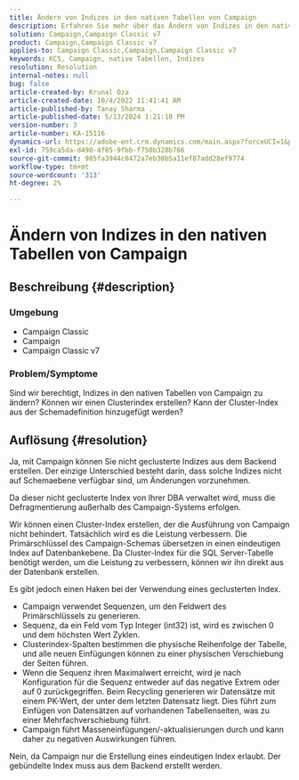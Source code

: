 ```yaml
---
title: Ändern von Indizes in den nativen Tabellen von Campaign
description: Erfahren Sie mehr über das Ändern von Indizes in den nativen Tabellen von Campaign und das Erstellen eines Clusterindex.
solution: Campaign,Campaign Classic v7
product: Campaign,Campaign Classic v7
applies-to: Campaign Classic,Campaign,Campaign Classic v7
keywords: KCS, Campaign, native Tabellen, Indizes
resolution: Resolution
internal-notes: null
bug: false
article-created-by: Krunal Oza
article-created-date: 10/4/2022 11:41:41 AM
article-published-by: Tanay Sharma .
article-published-date: 5/13/2024 1:21:10 PM
version-number: 3
article-number: KA-15116
dynamics-url: https://adobe-ent.crm.dynamics.com/main.aspx?forceUCI=1&pagetype=entityrecord&etn=knowledgearticle&id=daa95983-d943-ed11-bba2-002248086735
exl-id: 759ca5da-d490-4f85-9fbb-f750b328b766
source-git-commit: 985fa3944c0472a7eb30b5a11ef87add28ef9774
workflow-type: tm+mt
source-wordcount: '313'
ht-degree: 2%

---
```


# Ändern von Indizes in den nativen Tabellen von Campaign

## Beschreibung {#description}


### Umgebung

- Campaign Classic
- Campaign
- Campaign Classic v7


### Problem/Symptome

Sind wir berechtigt, Indizes in den nativen Tabellen von Campaign zu ändern?
Können wir einen Clusterindex erstellen?
Kann der Cluster-Index aus der Schemadefinition hinzugefügt werden?


## Auflösung {#resolution}


Ja, mit Campaign können Sie nicht geclusterte Indizes aus dem Backend erstellen. Der einzige Unterschied besteht darin, dass solche Indizes nicht auf Schemaebene verfügbar sind, um Änderungen vorzunehmen. 

Da dieser nicht geclusterte Index von Ihrer DBA verwaltet wird, muss die Defragmentierung außerhalb des Campaign-Systems erfolgen.


Wir können einen Cluster-Index erstellen, der die Ausführung von Campaign nicht behindert. Tatsächlich wird es die Leistung verbessern. Die Primärschlüssel des Campaign-Schemas übersetzen in einen eindeutigen Index auf Datenbankebene. Da Cluster-Index für die SQL Server-Tabelle benötigt werden, um die Leistung zu verbessern, können wir ihn direkt aus der Datenbank erstellen.

Es gibt jedoch einen Haken bei der Verwendung eines geclusterten Index.

- Campaign verwendet Sequenzen, um den Feldwert des Primärschlüssels zu generieren.
- Sequenz, da ein Feld vom Typ Integer (int32) ist, wird es zwischen 0 und dem höchsten Wert Zyklen.
- Clusterindex-Spalten bestimmen die physische Reihenfolge der Tabelle, und alle neuen Einfügungen können zu einer physischen Verschiebung der Seiten führen.
- Wenn die Sequenz ihren Maximalwert erreicht, wird je nach Konfiguration für die Sequenz entweder auf das negative Extrem oder auf 0 zurückgegriffen. Beim Recycling generieren wir Datensätze mit einem PK-Wert, der unter dem letzten Datensatz liegt. Dies führt zum Einfügen von Datensätzen auf vorhandenen Tabellenseiten, was zu einer Mehrfachverschiebung führt.
- Campaign führt Masseneinfügungen/-aktualisierungen durch und kann daher zu negativen Auswirkungen führen.


Nein, da Campaign nur die Erstellung eines eindeutigen Index erlaubt. Der gebündelte Index muss aus dem Backend erstellt werden.
